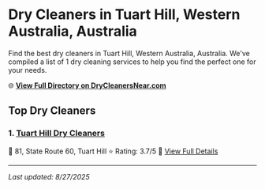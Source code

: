 # Dry Cleaners in Tuart Hill, Western Australia, Australia

Find the best dry cleaners in Tuart Hill, Western Australia, Australia. We've compiled a list of 1 dry cleaning services to help you find the perfect one for your needs.

🌐 **[View Full Directory on DryCleanersNear.com](https://drycleanersnear.com/city/Australia/Western%20Australia/Tuart%20Hill)**

## Top Dry Cleaners

### 1. [Tuart Hill Dry Cleaners](https://drycleanersnear.com/dryCleaner/68ad16991d9ee695c92531f3/tuart-hill-dry-cleaners)
📍 81, State Route 60, Tuart Hill
⭐ Rating: 3.7/5
🔗 [View Full Details](https://drycleanersnear.com/dryCleaner/68ad16991d9ee695c92531f3/tuart-hill-dry-cleaners)


---

*Last updated: 8/27/2025*
